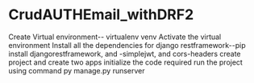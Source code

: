 # CrudAUTHEmail_withDRF2
 Create Virtual environment-- virtualenv venv
 Activate the  virtual environment 
 Install all the dependencies for django restframework--pip install djangorestframework, and -simplejwt, and cors-headers
 create project and create two apps 
 initialize the code required
 run the project using command py manage.py runserver
